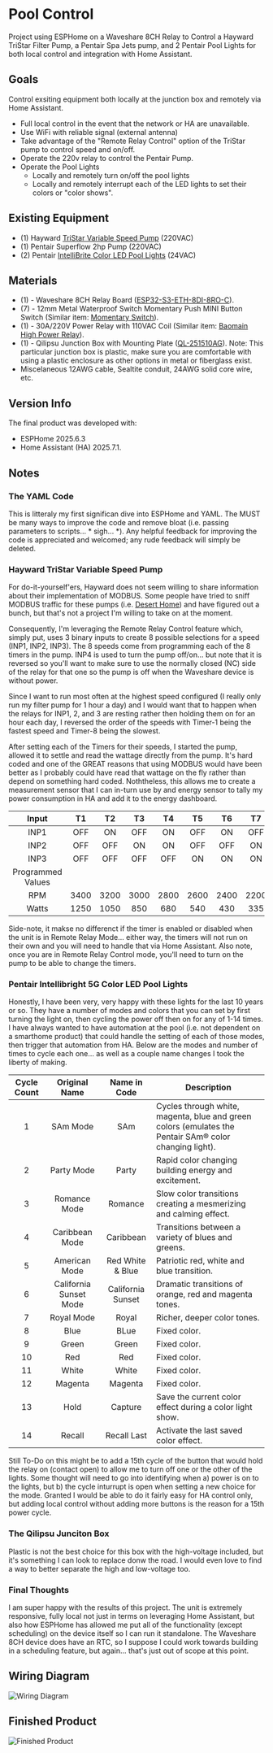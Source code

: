 # Pool Control
Project using ESPHome on a Waveshare 8CH Relay to Control a Hayward TriStar Filter Pump, a Pentair Spa Jets pump, and 2 Pentair Pool Lights for both local control and integration with Home Assistant.

## Goals
Control exsiting equipment both locally at the junction box and remotely via Home Assistant.
- Full local control in the event that the network or HA are unavailable.
- Use WiFi with reliable signal (external antenna)
- Take advantage of the "Remote Relay Control" option of the TriStar pump to control speed and on/off.
- Operate the 220v relay to control the Pentair Pump.
- Operate the Pool Lights
  - Locally and remotely turn on/off the pool lights
  - Locally and remotely interrupt each of the LED lights to set their colors or "color shows".

## Existing Equipment
- \(1\) Hayward [TriStar Variable Speed Pump](https://hayward.com/tristar-vs-900-sp32900vsp.html) (220VAC)
- \(1\) Pentair Superflow 2hp Pump (220VAC)
- \(2\) Pentair [IntelliBrite Color LED Pool Lights](https://www.pentair.com/en-us/pool-spa/products/lighting/intellibrite-5g-color-led-pool-lights.html) (24VAC)

## Materials
- \(1\) - Waveshare 8CH Relay Board \([ESP32-S3-ETH-8DI-8RO-C](https://www.waveshare.com/wiki/ESP32-S3-ETH-8DI-8RO-C)\).
- \(7\) - 12mm Metal Waterproof Switch Momentary Push MINI Button Switch \(Similar item: [Momentary Switch](https://www.ebay.com/itm/265398183120)\).
- \(1\) - 30A/220V Power Relay with 110VAC Coil \(Similar item: [Baomain High Power Relay](https://www.ebay.com/itm/286505847153)\).
- \(1\) - Qilipsu Junction Box with Mounting Plate \([QL-251510AG](https://www.qilipsu.com/product-204.html)\).  Note: This particular junction box is plastic, make sure you are comfortable with using a plastic enclosure as other options in metal or fiberglass exist.
- Miscelaneous 12AWG cable, Sealtite conduit, 24AWG solid core wire, etc.

## Version Info
The final product was developed with:
- ESPHome 2025.6.3
- Home Assistant (HA) 2025.7.1.

## Notes
### The YAML Code
This is litteraly my first significan dive into ESPHome and YAML.  The MUST be many ways to improve the code and remove bloat \(i.e. passing parameters to scripts... * sigh... *\).  Any helpful feedback for improving the code is appreciated and welcomed; any rude feedback will simply be deleted.

### Hayward TriStar Variable Speed Pump
For do-it-yourself'ers, Hayward does not seem willing to share information about their implementation of MODBUS.  Some people have tried to sniff MODBUS traffic for these pumps \(i.e. [Desert Home](http://www.desert-home.com/2014/07/controlling-hayward-ecostar-pump.html)\) and have figured out a bunch, but that's not a project I'm willing to take on at the moment. 

Consequently, I'm leveraging the Remote Relay Control feature which, simply put, uses 3 binary inputs to create 8 possible selections for a speed \(INP1, INP2, INP3\).  The 8 speeds come from programming each of the 8 timers in the pump.  INP4 is used to turn the pump off/on... but note that it is reversed so you'll want to make sure to use the normally closed \(NC\) side of the relay for that one so the pump is off when the Waveshare device is without power.

Since I want to run most often at the highest speed configured \(I really only run my filter pump for 1 hour a day\) and I would want that to happen when the relays for INP1, 2, and 3 are resting rather then holding them on for an hour each day, I reversed the order of the speeds with Timer-1 being the fastest speed and Timer-8 being the slowest.  

After setting each of the Timers for their speeds, I started the pump, allowed it to settle and read the wattage directly from the pump.  It's hard coded and one of the GREAT reasons that using MODBUS would have been better as I probably could have read that wattage on the fly rather than depend on something hard coded.  Noththeless, this allows me to create a measurement sensor that I can in-turn use by and energy sensor to tally my power consumption in HA and add it to the energy dashboard.

| Input  |  T1  |  T2  |  T3  |  T4  |  T5  |  T6  |  T7  |  T8  |
| :---: | :---: | :---: | :---: | :---: | :---: | :---: | :---: | :---: |
| INP1   |  OFF |  ON  |  OFF |  ON  |  OFF |  ON  |  OFF |  ON  |
| INP2   |  OFF |  OFF |  ON  |  ON  |  OFF |  OFF |  ON  |  ON  |
| INP3   |  OFF |  OFF |  OFF |  OFF |  ON  |  ON  |  ON  |  ON  |
| Programmed Values |
| RPM    | 3400 | 3200 | 3000 | 2800 | 2600 | 2400 | 2200 | 2000 |
| Watts  | 1250 | 1050 | 850  | 680  | 540  | 430  | 335  | 260  |

Side-note, it makse no differenct if the timer is enabled or disabled when the unit is in Remote Relay Mode... either way, the timers will not run on their own and you will need to handle that via Home Assistant.  Also note, once you are in Remote Relay Control mode, you'll need to turn on the pump to be able to change the timers.

### Pentair Intellibright 5G Color LED Pool Lights
Honestly, I have been very, very happy with these lights for the last 10 years or so.  They have a number of modes and colors that you can set by first turning the light on, then cycling the power off then on for any of 1-14 times.  I have always wanted to have automation at the pool \(i.e. not dependent on a smarthome product\) that could handle the setting of each of those modes, then trigger that automation from HA.  Below are the modes and number of times to cycle each one... as well as a couple name changes I took the liberty of making.

| Cycle Count | Original Name | Name in Code | Description |
| :---------: | :-----------: | :----------: | ----------- |
| 1 | SAm Mode | SAm | Cycles through white, magenta, blue and green colors (emulates the Pentair SAm® color changing light). |
| 2 | Party Mode | Party | Rapid color changing building energy and excitement. |
| 3 | Romance Mode | Romance |  Slow color transitions creating a mesmerizing and calming effect.|
| 4 | Caribbean Mode | Caribbean | Transitions between a variety of blues and greens. |
| 5 | American Mode | Red White & Blue | Patriotic red, white and blue transition. |
| 6 | California Sunset Mode | California Sunset | Dramatic transitions of orange, red and magenta tones. |
| 7 | Royal Mode | Royal | Richer, deeper color tones. |
| 8 | Blue | BLue | Fixed color. |
| 9 | Green | Green | Fixed color. |
| 10 | Red | Red | Fixed color. |
| 11 | White | White | Fixed color. |
| 12 | Magenta | Magenta | Fixed color. |
| 13 | Hold | Capture |  Save the current color effect during a color light show. |
| 14 | Recall | Recall Last | Activate the last saved color effect. |

Still To-Do on this might be to add a 15th cycle of the button that would hold the relay on (contact open) to allow me to turn off one or the other of the lights.  Some thought will need to go into identifying when a) power is on to the lights, but b) the cycle inturrupt is open when setting a new choice for the mode.  Granted I would be able to do it fairly easy for HA control only, but adding local control without adding more buttons is the reason for a 15th power cycle.

### The Qilipsu Junciton Box
Plastic is not the best choice for this box with the high-voltage included, but it's something I can look to replace donw the road.  I would even love to find a way to better separate the high and low-voltage too.

### Final Thoughts
I am super happy with the results of this project.  The unit is extremely responsive, fully local not just in terms on leveraging Home Assistant, but also how ESPHome has allowed me put all of the functionality (except scheduling) on the device itself so I can run it standalone.  The Waveshare 8CH device does have an RTC, so I suppose I could work towards building in a scheduling feature, but again... that's just out of scope at this point.

## Wiring Diagram
![Wiring Diagram](https://github.com/jeparkspr/pool-control/blob/main/wiring-diagram.jpg)

## Finished Product
![Finished Product](https://github.com/jeparkspr/pool-control/blob/main/finished-product.jpg)
